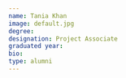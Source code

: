 ```yaml
---
name: Tania Khan
image: default.jpg
degree: 
designation: Project Associate
graduated year:
bio:
type: alumni
---
```

